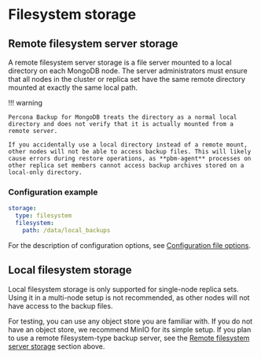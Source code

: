 # Filesystem storage

## Remote filesystem server storage

A remote filesystem server storage is a file server mounted to a local directory on each MongoDB node. The server administrators must ensure that all nodes in the cluster or replica set have the same remote directory mounted at exactly the same local path.

!!! warning

    Percona Backup for MongoDB treats the directory as a normal local directory and does not verify that it is actually mounted from a remote server.

    If you accidentally use a local directory instead of a remote mount, other nodes will not be able to access backup files. This will likely cause errors during restore operations, as **pbm-agent** processes on other replica set members cannot access backup archives stored on a local-only directory.

### Configuration example

```yaml
storage:
  type: filesystem
  filesystem:
    path: /data/local_backups
```

For the description of configuration options, see [Configuration file options](../reference/configuration-options.md).


## Local filesystem storage

Local filesystem storage is only supported for single-node replica sets. Using it in a multi-node setup is not recommended, as other nodes will not have access to the backup files.

For testing, you can use any object store you are familiar with. If you do not have an object store, we recommend MinIO for its simple setup. If you plan to use a remote filesystem-type backup server, see the [Remote filesystem server storage](#remote-filesystem-server-storage) section above.